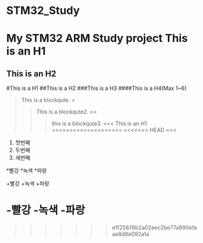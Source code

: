 # STM32_Study
My STM32 ARM Study project
This is an H1
====================
This is an H2
---------------------

#This is a H1
##This is a H2
###This is a H3
####This is a H4(Max 1~6)

>This is a blockqute.
<
>>This is a blockqute2.
<<
>>>this is a blockqute3.
<<<
>>> This is an H1
====================
<<<<<<< HEAD
<<<

1. 첫번째
2. 두번째
3. 세번째

*빨강
  *녹색
    *파랑

+빨강
  +녹색
    +파랑

-빨강
  -녹색
    -파랑
=======
>>>>>>> e1f25876b2a02eec2be77a890efaae8d8e092a1a
